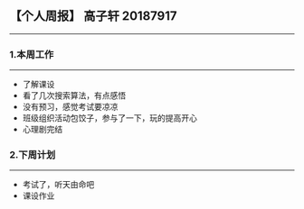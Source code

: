 ## 【个人周报】 高子轩 20187917
 ---
 ### 1.本周工作
 ---
 * 了解课设
 * 看了几次搜索算法，有点感悟
 * 没有预习，感觉考试要凉凉
 * 班级组织活动包饺子，参与了一下，玩的提高开心
 * 心理剧完结

 ### 2.下周计划
---
 * 考试了，听天由命吧
 * 课设作业
